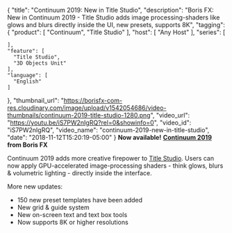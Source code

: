 {
  "title": "Continuum 2019: New in Title Studio",
  "description": "Boris FX: New in Continuum 2019 - Title Studio adds image processing-shaders like glows and blurs directly inside the UI, new presets, supports 8K",
  "tagging": {
    "product": [
      "Continuum",
      "Title Studio"
    ],
    "host": [
      "Any Host"
    ],
    "series": [

    ],
    "feature": [
      "Title Studio",
      "3D Objects Unit"
    ],
    "language": [
      "English"
    ]
  },
  "thumbnail_url": "https://borisfx-com-res.cloudinary.com/image/upload/v1542054686/video-thumbnails/continuum-2019-title-studio-1280.png",
  "video_url": "https://youtu.be/iS7PW2nIgRQ?rel=0&showinfo=0",
  "video_id": "iS7PW2nIgRQ",
  "video_name": "continuum-2019-new-in-title-studio",
  "date": "2018-11-12T15:20:19-05:00"
}
**Now available!** [**Continuum 2019**](/products/continuum/ "Boris FX - Continuum") **from Boris FX**

Continuum 2019 adds more creative firepower to [Title Studio](/products/title-studio/ "Boris FX - Continuum - Title Studio"). Users can now apply GPU-accelerated image-processing shaders - think glows, blurs & volumetric lighting - directly inside the interface.

More new updates:

* 150 new preset templates have been added
* New grid & guide system
* New on-screen text and text box tools
* Now supports 8K or higher resolutions
